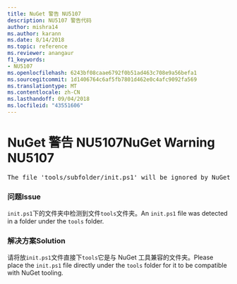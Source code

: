 ```yaml
---
title: NuGet 警告 NU5107
description: NU5107 警告代码
author: mishra14
ms.author: karann
ms.date: 8/14/2018
ms.topic: reference
ms.reviewer: anangaur
f1_keywords:
- NU5107
ms.openlocfilehash: 6243bf08caae6792f0b51ad463c708e9a56befa1
ms.sourcegitcommit: 1d1406764c6af5fb7801d462e0c4afc9092fa569
ms.translationtype: MT
ms.contentlocale: zh-CN
ms.lasthandoff: 09/04/2018
ms.locfileid: "43551606"
---
```

# <a name="nuget-warning-nu5107"></a><span data-ttu-id="aa666-103">NuGet 警告 NU5107</span><span class="sxs-lookup"><span data-stu-id="aa666-103">NuGet Warning NU5107</span></span>
<pre>The file 'tools/subfolder/init.ps1' will be ignored by NuGet because it is not directly under 'tools' folder. Place the file directly under 'tools' folder.</pre>

### <a name="issue"></a><span data-ttu-id="aa666-104">问题</span><span class="sxs-lookup"><span data-stu-id="aa666-104">Issue</span></span>

<span data-ttu-id="aa666-105">`init.ps1`下的文件夹中检测到文件`tools`文件夹。</span><span class="sxs-lookup"><span data-stu-id="aa666-105">An `init.ps1` file was detected in a folder under the `tools` folder.</span></span>


### <a name="solution"></a><span data-ttu-id="aa666-106">解决方案</span><span class="sxs-lookup"><span data-stu-id="aa666-106">Solution</span></span>

<span data-ttu-id="aa666-107">请将放`init.ps1`文件直接下`tools`它是与 NuGet 工具兼容的文件夹。</span><span class="sxs-lookup"><span data-stu-id="aa666-107">Please place the `init.ps1` file directly under the `tools` folder for it to be compatible with NuGet tooling.</span></span>

